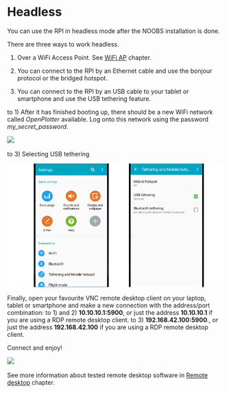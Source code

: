 # Headless

You can use the RPI in headless mode after the NOOBS installation is done.

There are three ways to work headless.

1. Over a WiFi Access Point. See [WiFi AP](wifi-access-point.md) chapter.

2. You can connect to the RPI by an Ethernet cable and use the bonjour protocol or the bridged hotspot.

3. You can connect to the RPI by an USB cable to your tablet or smartphone and use the USB tethering feature. 

to 1\) After it has finished booting up, there should be a new WiFi network called _OpenPlotter_ available. Log onto this network using the password _my\_secret\_password_.

![](headless1.png)

to 3\) Selecting USB tethering

![](headless1c.png)

Finally, open your favourite VNC remote desktop client on your laptop, tablet or smartphone and make a new connection with the address/port combination: 
to 1\) and 2\) 
**10.10.10.1:5900**, or just the address **10.10.10.1** if you are using a RDP remote desktop client. 
to 3\) 
**192.168.42.100:5900**., or just the address **192.168.42.100** if you are using a RDP remote desktop client.


Connect and enjoy!

![](headless2.png)

See more information about tested remote desktop software in [Remote desktop](remote_desktop.md) chapter.

